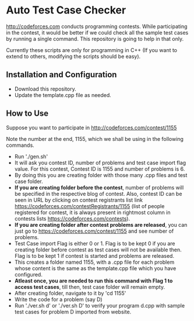 Auto Test Case Checker
=====================
http://codeforces.com conducts programming contests. While participating in the contest, it would be better if we could check all the sample test cases by running a single command. This repository is going to help in that only.

Currently these scripts are only for programming in C++ (If you want to extend to others, modifying the scripts should be easy).

Installation and Configuration
------------------------------
* Download this repository.
* Update the template.cpp file as needed.

How to Use
----------
Suppose you want to participate in http://codeforces.com/contest/1155

Note the number at the end, 1155, which we shall be using in the following commands.

* Run './gen.sh'
* It will ask you contest ID, number of problems and test case import flag value. For this contest, Contest ID is 1155 and number of problems is 6.
* By doing this you are creating folder with those many .cpp files and test case folder.
* **If you are creating folder before the contest**, number of problems will be specified in the respective blog of contest. Also, contest ID can be seen in URL by clicking on contest registrants list link https://codeforces.com/contestRegistrants/1155 (list of people registered for contest, it is always present in rightmost column in contests lists https://codeforces.com/contests).
* **If you are creating folder after contest problems are released**, you can just go to https://codeforces.com/contest/1155 and see number of problems.
* Test Case import Flag is either 0 or 1. Flag is to be kept 0 if you are creating folder before contest as test cases will not be available then. Flag is to be kept 1 if contest is started and problems are released.
* This creates a folder named 1155, with a .cpp file for each problem whose content is the same as the template.cpp file which you have configured.
* **Atleast once, you are needed to run this command with Flag 1 to access test cases**, till then, test case folder will remain empty.
* After creating folder, navigate to it by 'cd 1155'
* Write the code for a problem (say D)
* Run './ver.sh d' or './ver.sh D' to verify your program d.cpp with sample test cases for problem D imported from website.
